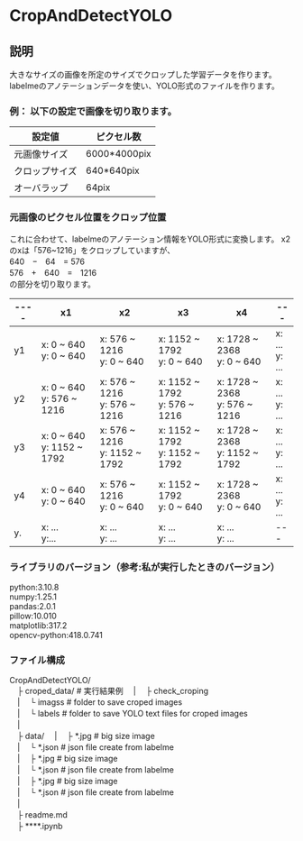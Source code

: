 # CropAndDetectYOLO

## 説明
大きなサイズの画像を所定のサイズでクロップした学習データを作ります。
labelmeのアノテーションデータを使い、YOLO形式のファイルを作ります。

### 例： 以下の設定で画像を切り取ります。
|設定値|ピクセル数|
|----|----|
|元画像サイズ|6000*4000pix|
|クロップサイズ|640*640pix|
|オーバラップ|64pix|

### 元画像のピクセル位置をクロップ位置
これに合わせて、labelmeのアノテーション情報をYOLO形式に変換します。
x2のxは「576~1216」をクロップしていますが、  
640　−　64　= 576  
576　+　640　=　1216  
の部分を切り取ります。

|----|x1|x2|x3|x4|---|
|----|----|----|----|----|---|
|y1|x: 0 ~ 640 </br>y: 0 ~ 640|x: 576 ~ 1216</br>y: 0 ~ 640|x: 1152 ~ 1792</br>y: 0 ~ 640|x: 1728 ~ 2368</br>y: 0 ~ 640|x: ...</br>y: ...|
|y2|x: 0 ~ 640 </br>y: 576 ~ 1216|x: 576 ~ 1216</br>y: 576 ~ 1216|x: 1152 ~ 1792</br>y: 576 ~ 1216|x: 1728 ~ 2368</br>y: 576 ~ 1216|x: ...</br>y: ...|
|y3|x: 0 ~ 640 </br>y: 1152 ~ 1792|x: 576 ~ 1216</br>y: 1152 ~ 1792|x: 1152 ~ 1792</br>y: 1152 ~ 1792|x: 1728 ~ 2368</br>y: 1152 ~ 1792|x: ...</br>y: ...|
|y4|x: 0 ~ 640 </br>y: 0 ~ 640|x: 576 ~ 1216</br>y: 0 ~ 640|x: 1152 ~ 1792</br>y: 0 ~ 640|x: 1728 ~ 2368</br>y: 0 ~ 640|x: ...</br>y: ...|
|y.|x: ... </br>y:...|x: ...</br>y: ...|x: ...</br>y: ...|x: ...</br>y: ...|---|


### ライブラリのバージョン（参考:私が実行したときのバージョン）
python:3.10.8  
numpy:1.25.1  
pandas:2.0.1  
pillow:10.010  
matplotlib:317.2  
opencv-python:418.0.741  

### ファイル構成

CropAndDetectYOLO/  
　├ croped_data/  # 実行結果例
　|　  ├ check_croping  
　|　  └ imagss     # folder to save croped images  
　|　  └ labels     # folder to save YOLO text files for croped images  
　|　  
　├ data/
　|　  ├ *.jpg      # big size image  
　|　  └ *.json     # json file create from labelme  
　|　  ├ *.jpg      # big size image  
　|　  └ *.json     # json file create from labelme  
　|　  ├ *.jpg      # big size image  
　|　  └ *.json     # json file create from labelme  
　|　  
　├ readme.md  
　├ ****.ipynb

